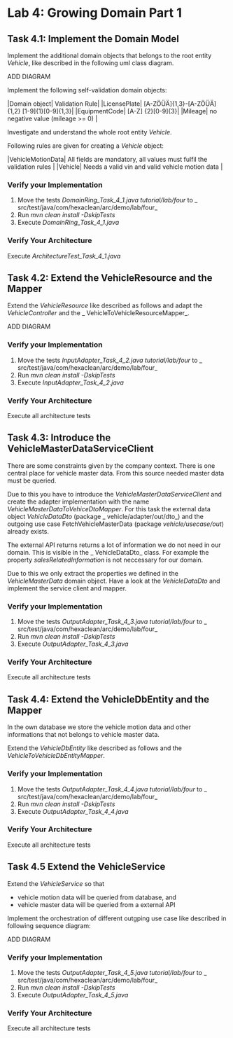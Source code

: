 # Lab 4: Growing Domain Part 1

## Task 4.1: Implement the Domain Model

Implement the additional domain objects that belongs to the root entity _Vehicle_, like described in the following uml
class diagram.

ADD DIAGRAM

Implement the following self-validation domain objects:

|Domain object| Validation Rule| |LicensePlate| [A-ZÖÜÄ]{1,3}-[A-ZÖÜÄ]{1,2} [1-9]{1}[0-9]{1,3}| |EquipmentCode| [A-Z]
{2}[0-9]{3}| |Mileage| no negative value (mileage >= 0) |

Investigate and understand the whole root entity _Vehicle_.

Following rules are given for creating a _Vehicle_ object:

|VehicleMotionData| All fields are mandatory, all values must fulfil the validation rules | |Vehicle| Needs a valid vin
and valid vehicle motion data |

### Verify your Implementation

1. Move the tests _DomainRing_Task_4_1.java_ _tutorial/lab/four_ to _
   src/test/java/com/hexaclean/arc/demo/lab/four_
2. Run _mvn clean install -DskipTests_
3. Execute _DomainRing_Task_4_1.java_

### Verify Your Architecture

Execute _ArchitectureTest_Task_4_1.java_

## Task 4.2: Extend the VehicleResource and the Mapper

Extend the _VehicleResource_ like described as follows and adapt the _VehicleController_ and the _
VehicleToVehicleResourceMapper_.

ADD DIAGRAM

### Verify your Implementation

1. Move the tests _InputAdapter_Task_4_2.java_ _tutorial/lab/four_ to _
   src/test/java/com/hexaclean/arc/demo/lab/four_
2. Run _mvn clean install -DskipTests_
3. Execute _InputAdapter_Task_4_2.java_

### Verify Your Architecture

Execute all architecture tests

## Task 4.3: Introduce the VehicleMasterDataServiceClient

There are some constraints given by the company context. There is one central place for vehicle master data. From this
source needed master data must be queried.

Due to this you have to introduce the _VehicleMasterDataServiceClient_ and create the adapter implementation with the
name _VehicleMasterDataToVehiceDtoMapper_. For this task the external data object _VehicleDataDto_ (package _
vehicle/adapter/out/dto_) and the outgoing use case FetchVehicleMasterData (package _vehicle/usecase/out_) already
exists.

The external API returns returns a lot of information we do not need in our domain. This is visible in the _
VehicleDataDto_ class. For example the property
_salesRelatedInformation_ is not neccessary for our domain.

Due to this we only extract the properties we defined in the
_VehicleMasterData_ domain object. Have a look at the _VehicleDataDto_ and implement the service client and mapper.

### Verify your Implementation

1. Move the tests _OutputAdapter_Task_4_3.java_ _tutorial/lab/four_ to _
   src/test/java/com/hexaclean/arc/demo/lab/four_
2. Run _mvn clean install -DskipTests_
3. Execute _OutputAdapter_Task_4_3.java_

### Verify Your Architecture

Execute all architecture tests

## Task 4.4: Extend the VehicleDbEntity and the Mapper

In the own database we store the vehicle motion data and other informations that not belongs to vehicle master data.

Extend the _VehicleDbEntity_ like described as follows and the _VehicleToVehicleDbEntityMapper_.

### Verify your Implementation

1. Move the tests _OutputAdapter_Task_4_4.java_ _tutorial/lab/four_ to _
   src/test/java/com/hexaclean/arc/demo/lab/four_
2. Run _mvn clean install -DskipTests_
3. Execute _OutputAdapter_Task_4_4.java_

### Verify Your Architecture

Execute all architecture tests

## Task 4.5 Extend the VehicleService

Extend the _VehicleService_ so that

* vehicle motion data will be queried from database, and
* vehicle master data will be queried from a external API

Implement the orchestration of different outgping use case like described in following sequence diagram:

ADD DIAGRAM

### Verify your Implementation

1. Move the tests _OutputAdapter_Task_4_5.java_ _tutorial/lab/four_ to _
   src/test/java/com/hexaclean/arc/demo/lab/four_
2. Run _mvn clean install -DskipTests_
3. Execute _OutputAdapter_Task_4_5.java_

### Verify Your Architecture

Execute all architecture tests

